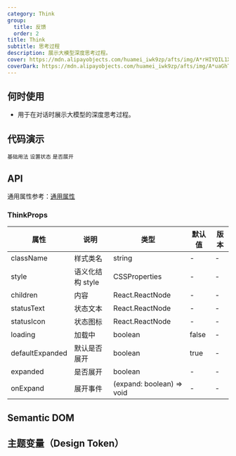 ```yaml
---
category: Think
group:
  title: 反馈
  order: 2
title: Think
subtitle: 思考过程
description: 展示大模型深度思考过程。
cover: https://mdn.alipayobjects.com/huamei_iwk9zp/afts/img/A*rHIYQIL1X-QAAAAAAAAAAAAADgCCAQ/original
coverDark: https://mdn.alipayobjects.com/huamei_iwk9zp/afts/img/A*uaGhTY1-LL0AAAAAAAAAAAAADgCCAQ/original
---
```


## 何时使用

- 用于在对话时展示大模型的深度思考过程。

## 代码演示

<!-- prettier-ignore -->
<code src="./demo/basic.tsx">基础用法</code>
<code src="./demo/status.tsx">设置状态</code>
<code src="./demo/expand.tsx">是否展开</code>

## API

通用属性参考：[通用属性](/docs/react/common-props)

### ThinkProps

| 属性            | 说明             | 类型                      | 默认值 | 版本 |
| --------------- | ---------------- | ------------------------- | ------ | ---- |
| className       | 样式类名         | string                    | -      | -    |
| style           | 语义化结构 style | CSSProperties             | -      | -    |
| children        | 内容             | React.ReactNode           | -      | -    |
| statusText      | 状态文本         | React.ReactNode           | -      | -    |
| statusIcon      | 状态图标         | React.ReactNode           | -      | -    |
| loading         | 加载中           | boolean                   | false  | -    |
| defaultExpanded | 默认是否展开     | boolean                   | true   | -    |
| expanded        | 是否展开         | boolean                   | -      | -    |
| onExpand        | 展开事件         | (expand: boolean) => void | -      | -    |

## Semantic DOM

## 主题变量（Design Token）
